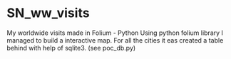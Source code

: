 # SN_ww_visits
My worldwide visits made in Folium - Python
Using python folium library I managed to build a interactive map.
For all the cities it eas created a table behind with help of sqlite3. (see poc_db.py)
